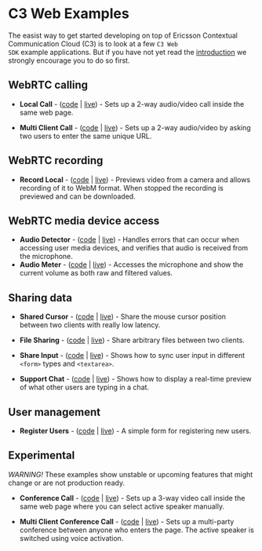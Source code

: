 # C3 Web Examples

The easist way to get started developing on top of Ericsson Contextual Communication Cloud (C3) is to look
at a few <code>C3 Web SDK</code> example applications. But if you have not yet
read the <a href="https://ericsson.github.io/c3-web-guide/">introduction</a> we strongly
encourage you to do so first.

## WebRTC calling
* **Local Call** - (<a href="webrtc/localCall.html">code</a> | <a href="https://ericsson.github.io/c3-web-examples/webrtc/localCall.html">live</a>) - Sets up a 2-way audio/video call inside the same web page.
  
* **Multi Client Call** - (<a href="webrtc/multiClientCall.html">code</a> | <a href="https://ericsson.github.io/c3-web-examples/webrtc/multiClientCall.html">live</a>) - Sets up a 2-way audio/video by asking two users to enter the same unique URL.

## WebRTC recording

* **Record Local** - (<a href="recording/recordLocal.html">code</a> | <a href="https://ericsson.github.io/c3-web-examples/recording/recordLocal.html">live</a>) - Previews video from a camera and allows recording of it to WebM format. When stopped the recording is previewed and can be downloaded.

## WebRTC media device access

* **Audio Detector** - (<a href="webrtc/audioDetector.html">code</a> | <a href="https://ericsson.github.io/c3-web-examples/webrtc/audioDetector.html">live</a>) - Handles errors that can occur when accessing user media devices, and verifies that audio is received from the microphone.
* **Audio Meter** - (<a href="webrtc/audioMeter.html">code</a> | <a href="https://ericsson.github.io/c3-web-examples/webrtc/audioMeter.html">live</a>) - Accesses the microphone and show the current volume as both raw and filtered values.

## Sharing data

* **Shared Cursor** - (<a href="data/sharedCursor.html">code</a> | <a href="https://ericsson.github.io/c3-web-examples/data/sharedCursor.html">live</a>) - Share the mouse cursor position between two clients with really low latency.

* **File Sharing** - (<a href="data/fileDropShare.html">code</a> | <a href="https://ericsson.github.io/c3-web-examples/data/fileDropShare.html">live</a>) - Share arbitrary files between two clients.

* **Share Input** - (<a href="data/shareInput.html">code</a> | <a href="https://ericsson.github.io/c3-web-examples/data/shareInput.html">live</a>) - Shows how to sync user input in different <code>&lt;form&gt;</code> types and <code>&lt;textarea&gt;</code>.

* **Support Chat** - (<a href="data/supportChat.html">code</a> | <a href="https://ericsson.github.io/c3-web-examples/data/supportChat.html">live</a>) - Shows how to display a real-time preview of what other users are typing in a chat.

## User management
* **Register Users** - (<a href="users/registerUsers.html">code</a> | <a href="https://ericsson.github.io/c3-web-examples/users/registerUsers.html">live</a>) - A simple form for registering new users.

## Experimental
*WARNING!* These examples show unstable or upcoming features that might change or are not production ready.

* **Conference Call** - (<a href="experimental/conferenceCall.html">code</a> | <a href="https://ericsson.github.io/c3-web-examples/experimental/conferenceCall.html">live</a>) - Sets up a 3-way video call inside the same web page where you can select active speaker manually.

* **Multi Client Conference Call** - (<a href="experimental/multiClientConferenceCall.html">code</a> | <a href="https://ericsson.github.io/c3-web-examples/experimental/multiClientConferenceCall.html">live</a>) - Sets up a multi-party conference between anyone who enters the page. The active speaker is switched using voice activation.
